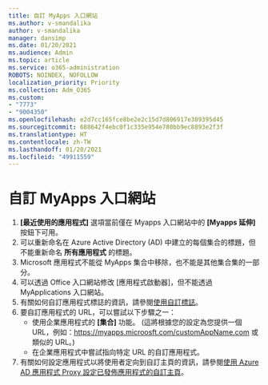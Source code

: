 ```yaml
---
title: 自訂 MyApps 入口網站
ms.author: v-smandalika
author: v-smandalika
manager: dansimp
ms.date: 01/20/2021
ms.audience: Admin
ms.topic: article
ms.service: o365-administration
ROBOTS: NOINDEX, NOFOLLOW
localization_priority: Priority
ms.collection: Adm_O365
ms.custom:
- "7773"
- "9004350"
ms.openlocfilehash: e2d7cc165fce8be2e2c15d7d806917e309395d45
ms.sourcegitcommit: 688642f4ebc0f1c335e954e780bb9ec8893e2f3f
ms.translationtype: HT
ms.contentlocale: zh-TW
ms.lasthandoff: 01/20/2021
ms.locfileid: "49911559"
---
```

# <a name="customize-myapps-portal"></a>自訂 MyApps 入口網站

1. **[最近使用的應用程式]** 選項當前僅在 Myapps 入口網站中的 **[Myapps 延伸]** 按鈕下可用。
2. 可以重新命名在 Azure Active Directory (AD) 中建立的每個集合的標題，但不能重新命名 **所有應用程式** 的標題。
3. Microsoft 應用程式不能從 MyApps 集合中移除，也不能是其他集合集的一部分。
4. 可以透過 Office 入口網站修改 [應用程式啟動器]，但不能透過 MyApplications 入口網站。
5. 有關如何自訂應用程式標誌的資訊，請參閱[使用自訂標誌](https://docs.microsoft.com/azure/active-directory/manage-apps/add-application-portal-configure#use-a-custom-logo)。
6. 要自訂應用程式的 URL，可以嘗試以下步驟之一：
    - 使用企業應用程式的 **[集合]** 功能。 (這將根據您的設定為您提供一個 URL，例如：https://myapps.microosft.com/customAppName.com 或類似的 URL。)
    - 在企業應用程式中嘗試指向特定 URL 的自訂應用程式。
7. 有關如何設定應用程式以將使用者定向到自訂主頁的資訊，請參閱[使用 Azure AD 應用程式 Proxy 設定已發佈應用程式的自訂主頁](https://docs.microsoft.com/azure/active-directory/manage-apps/application-proxy-configure-custom-home-page)。
